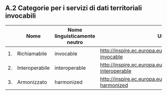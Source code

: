 ## A.2 Categorie per i servizi di dati territoriali invocabili

| | **Nome** | **Nome linguisticamente neutro** | **URI** |
| --- | --- | --- | --- |
| 1. | Richiamabile | invocable | http://inspire.ec.europa.eu/id/ats/metadata/2.0/sds-invocable |
| 2. | Interoperabile | interoperable | http://inspire.ec.europa.eu/id/ats/metadata/2.0/sds-interoperable |
| 3. | Armonizzato | harmonized | http://inspire.ec.europa.eu/id/ats/metadata/2.0/sds-harmonized |
